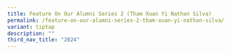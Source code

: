 ```yaml
---
title: Feature On Our Alumni Series 2 (Tham Xuan Yi Nathan Silva)
permalink: /feature-on-our-alumni-series-2-tham-xuan-yi-nathan-silva/
variant: tiptap
description: ""
third_nav_title: "2024"
---
```


